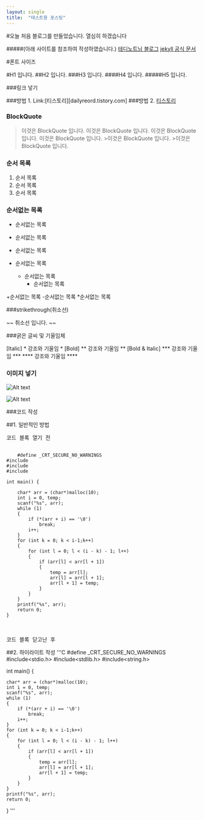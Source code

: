 ```yaml
---
layout: single
title:  "테스트용 포스팅"
---
```


#오늘 처음 블로그를 만들었습니다.
열심히 하겠습니다

#####(아래 사이트를 참조하여 작성하였습니다.)
[테디노트님 블로그](https://teddylee777.github.io/)
[jekyll 공식 문서](https://jekyllrb.com/docs/posts/)






#폰트 사이즈

#H1 입니다.
##H2 입니다.
###H3 입니다.
####H4 입니다.
#####H5 입니다.





###링크 넣기

###방법 1.
Link:[티스토리][dailyreord.tistory.com]
###방법 2. 
[티스토리](dailyreord.tistory.com)






### BlockQuote

>이것은 BlockQuote 입니다.
>이것은 BlockQuote 입니다.
  >이것은 BlockQuote 입니다.
  >이것은 BlockQuote 입니다.
      >이것은 BlockQuote 입니다.
      >이것은 BlockQuote 입니다.





### 순서 목록

1. 순서 목록
2. 순서 목록
3. 순서 목록




### 순서없는 목록

* 순서없는 목록
* 순서없는 목록
* 순서없는 목록

* 순서없는 목록
  * 순서없는 목록
    * 순서없는 목록

+순서없는 목록
  -순서없는 목록
      *순서없는 목록





###strikethrough(취소선)

~~ 취소선 입니다. ~~






###굵은 글씨 및 기울임체

[Italic]          * 강조와 기울임 *
[Bold]           ** 강조와 기울임 **
[Bold & Italic] *** 강조와 기울임 ***
               **** 강조와 기울임 ****






### 이미지 넣기

![Alt text](/Users/hong/Desktop/DC6F21AE-C1CE-4F06-8E25-C667D666C7D9_1_105_c.jpeg)

![Alt text](/Users/hong/Desktop/DC6F21AE-C1CE-4F06-8E25-C667D666C7D9_1_105_c.jpeg "Optional title")





###코드 작성

##1. 일반적인 방법

<pre>코드 블록 열기 전
  
<code>
    #define _CRT_SECURE_NO_WARNINGS
#include<stdio.h>
#include<stdlib.h>
#include<string.h>

int main() {

	char* arr = (char*)malloc(10);
	int i = 0, temp;
	scanf("%s", arr);
	while (1)
	{
		if (*(arr + i) == '\0')
			break;
		i++;
	}
	for (int k = 0; k < i-1;k++)
	{
		for (int l = 0; l < (i - k) - 1; l++)
		{
			if (arr[l] < arr[l + 1])
			{
				temp = arr[l];
				arr[l] = arr[l + 1];
				arr[l + 1] = temp;
			}
		}
	}
	printf("%s", arr);
	return 0;
}

</code>
    
코드 블록 닫고난 후</pre>





##2. 하이라이트 작성
'''C
#define _CRT_SECURE_NO_WARNINGS
#include<stdio.h>
#include<stdlib.h>
#include<string.h>

int main() {

	char* arr = (char*)malloc(10);
	int i = 0, temp;
	scanf("%s", arr);
	while (1)
	{
		if (*(arr + i) == '\0')
			break;
		i++;
	}
	for (int k = 0; k < i-1;k++)
	{
		for (int l = 0; l < (i - k) - 1; l++)
		{
			if (arr[l] < arr[l + 1])
			{
				temp = arr[l];
				arr[l] = arr[l + 1];
				arr[l + 1] = temp;
			}
		}
	}
	printf("%s", arr);
	return 0;
}
'''

